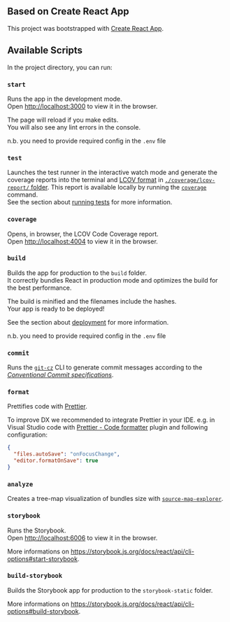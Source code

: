 ## Based on Create React App

This project was bootstrapped with [Create React App](https://github.com/facebook/create-react-app).

## Available Scripts

In the project directory, you can run:

### `start`

Runs the app in the development mode.<br />
Open [http://localhost:3000](http://localhost:3000) to view it in the browser.

The page will reload if you make edits.<br />
You will also see any lint errors in the console.

n.b. you need to provide required config in the `.env` file

### `test`

Launches the test runner in the interactive watch mode and generate the coverage reports into the terminal and [LCOV format](https://wiki.documentfoundation.org/Development/Lcov) in [`./coverage/lcov-report/` folder](./coverage/lcov-report/). This report is available locally by running the [`coverage`](#coverage) command.<br />
See the section about [running tests](https://facebook.github.io/create-react-app/docs/running-tests) for more information.

### `coverage`

Opens, in browser, the LCOV Code Coverage report.<br />
Open [http://localhost:4004](http://localhost:4004) to view it in the browser.

### `build`

Builds the app for production to the `build` folder.<br />
It correctly bundles React in production mode and optimizes the build for the best performance.

The build is minified and the filenames include the hashes.<br />
Your app is ready to be deployed!

See the section about [deployment](https://facebook.github.io/create-react-app/docs/deployment) for more information.

n.b. you need to provide required config in the `.env` file

### `commit`

Runs the [`git-cz`](https://github.com/streamich/git-cz) CLI to generate commit messages according to the [_Conventional Commit specifications_](https://www.conventionalcommits.org/en/v1.0.0/#specification).

### `format`

Prettifies code with [Prettier](https://prettier.io/).

To improve DX we recommended to integrate Prettier in your IDE.
e.g. in Visual Studio code with [Prettier - Code formatter](https://marketplace.visualstudio.com/items?itemName=esbenp.prettier-vscode) plugin and following configuration:

```json
{
  "files.autoSave": "onFocusChange",
  "editor.formatOnSave": true
}
```

### `analyze`

Creates a tree-map visualization of bundles size with [`source-map-explorer`](https://www.npmjs.com/package/source-map-explorer).

### `storybook`

Runs the Storybook.<br />
Open [http://localhost:6006](http://localhost:6006) to view it in the browser.<br/>

More informations on https://storybook.js.org/docs/react/api/cli-options#start-storybook.

### `build-storybook`

Builds the Storybook app for production to the `storybook-static` folder.<br/>

More informations on https://storybook.js.org/docs/react/api/cli-options#build-storybook.
